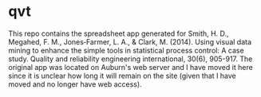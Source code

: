# qvt
This repo contains the spreadsheet app generated for Smith, H. D., Megahed, F. M., Jones‐Farmer, L. A., &amp; Clark, M. (2014). Using visual data mining to enhance the simple tools in statistical process control: A case study. Quality and reliability engineering international, 30(6), 905-917. The original app was located on Auburn's web server and I have moved it here since it is unclear how long it will remain on the site (given that I have moved and no longer have web access). 
